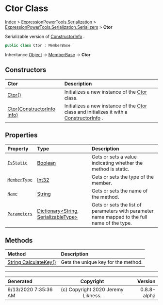 ﻿# Ctor Class

[Index](../index.md) > [ExpressionPowerTools.Serialization](ExpressionPowerTools.Serialization.a.md) > [ExpressionPowerTools.Serialization.Serializers](ExpressionPowerTools.Serialization.Serializers.n.md) > **Ctor**

Serializable version of [ConstructorInfo](https://docs.microsoft.com/dotnet/api/system.reflection.constructorinfo) .

```csharp
public class Ctor : MemberBase
```

Inheritance [Object](https://docs.microsoft.com/dotnet/api/system.object) → [MemberBase](ExpressionPowerTools.Serialization.Serializers.MemberBase.cs.md) → **Ctor**

## Constructors

| Ctor | Description |
| :-- | :-- |
| [Ctor()](ExpressionPowerTools.Serialization.Serializers.Ctor.ctor.md#ctor) | Initializes a new instance of the [Ctor](ExpressionPowerTools.Serialization.Serializers.Ctor.cs.md) class. |
| [Ctor(ConstructorInfo info)](ExpressionPowerTools.Serialization.Serializers.Ctor.ctor.md#ctorconstructorinfo-info) | Initializes a new instance of the [Ctor](ExpressionPowerTools.Serialization.Serializers.Ctor.cs.md) class and            initializes it with a [ConstructorInfo](https://docs.microsoft.com/dotnet/api/system.reflection.constructorinfo) . |
## Properties

| Property | Type | Description |
| :-- | :-- | :-- |
| [`IsStatic`](ExpressionPowerTools.Serialization.Serializers.Ctor.IsStatic.prop.md) | [Boolean](https://docs.microsoft.com/dotnet/api/system.boolean) | Gets or sets a value indicating whether the method is static. |
| [`MemberType`](ExpressionPowerTools.Serialization.Serializers.Ctor.MemberType.prop.md) | [Int32](https://docs.microsoft.com/dotnet/api/system.int32) | Gets or sets the type of the member. |
| [`Name`](ExpressionPowerTools.Serialization.Serializers.Ctor.Name.prop.md) | [String](https://docs.microsoft.com/dotnet/api/system.string) | Gets or sets the name of the method. |
| [`Parameters`](ExpressionPowerTools.Serialization.Serializers.Ctor.Parameters.prop.md) | [Dictionary&lt;String, SerializableType>](https://docs.microsoft.com/dotnet/api/system.collections.generic.dictionary-2) | Gets or sets the list of parameters with parameter name mapped to the            full name of the type. |

## Methods

| Method | Description |
| :-- | :-- |
| [String CalculateKey()](ExpressionPowerTools.Serialization.Serializers.Ctor.CalculateKey.m.md) | Gets the unique key for the method. |

---

| Generated | Copyright | Version |
| :-- | :-: | --: |
| 9/13/2020 7:35:36 AM | (c) Copyright 2020 Jeremy Likness. | 0.8.8-alpha |
